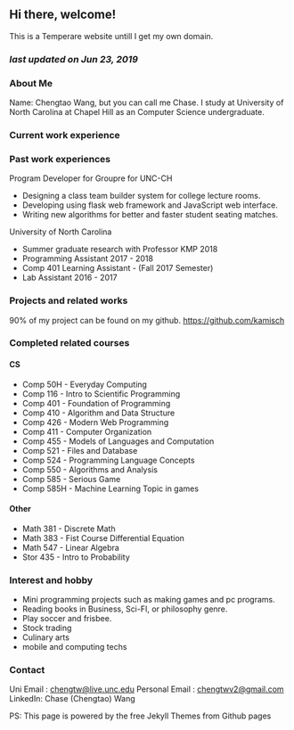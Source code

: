 ## Hi there, welcome!

This is a Temperare website untill I get my own domain. 

### *last updated on Jun 23, 2019*

### About Me

Name: Chengtao Wang, but you can call me Chase. 
I study at University of North Carolina at Chapel Hill as an Computer Science undergraduate. 

### Current work experience



### Past work experiences
Program Developer for Groupre for UNC-CH
  -	Designing a class team builder system for college lecture rooms. 
  -	Developing using flask web framework and JavaScript web interface.
  - Writing new algorithms for better and faster student seating matches. 
  
University of North Carolina
  - Summer graduate research with Professor KMP 2018
  - Programming Assistant 2017 - 2018
  - Comp 401 Learning Assistant - (Fall 2017 Semester)
  - Lab Assistant 2016 - 2017
  
### Projects and related works
90% of my project can be found on my github.
https://github.com/kamisch

### Completed related courses

#### CS
* Comp 50H - Everyday Computing
* Comp 116 - Intro to Scientific Programming
* Comp 401 - Foundation of Programming
* Comp 410 - Algorithm and Data Structure 
* Comp 426 - Modern Web Programming
* Comp 411 - Computer Organization 
* Comp 455 - Models of Languages and Computation
* Comp 521 - Files and Database
* Comp 524 - Programming Language Concepts 
* Comp 550 - Algorithms and Analysis
* Comp 585 - Serious Game
* Comp 585H - Machine Learning Topic in games

#### Other 
* Math 381 - Discrete Math
* Math 383 - Fist Course Differential Equation
* Math 547 - Linear Algebra
* Stor 435 - Intro to Probability

### Interest and hobby
* Mini programming projects such as making games and pc programs.
* Reading books in Business, Sci-FI, or philosophy genre.
* Play soccer and frisbee.
* Stock trading
* Culinary arts
* mobile and computing techs

### Contact
Uni Email : chengtw@live.unc.edu
Personal Email : chengtwv2@gmail.com
LinkedIn: Chase (Chengtao) Wang

PS: This page is powered by the free Jekyll Themes from Github pages


